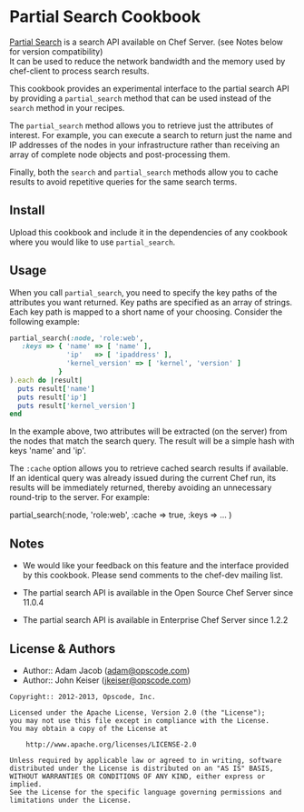 Partial Search Cookbook
=======================
[Partial Search](http://docs.opscode.com/essentials_search.html#partial-search)
is a search API available on Chef Server. (see Notes below for version compatibility)  
It can be used to reduce the network bandwidth and the memory used by
chef-client to process search results.

This cookbook provides an experimental interface to the partial search
API by providing a `partial_search` method that can be used instead of
the `search` method in your recipes.

The `partial_search` method allows you to retrieve just the attributes
of interest. For example, you can execute a search to return just the
name and IP addresses of the nodes in your infrastructure rather than
receiving an array of complete node objects and post-processing them.

Finally, both the `search` and `partial_search` methods allow you to
cache results to avoid repetitive queries for the same search terms.

Install
-------
Upload this cookbook and include it in the dependencies of any
cookbook where you would like to use `partial_search`.


Usage
-----
When you call `partial_search`, you need to specify the key paths of the
attributes you want returned. Key paths are specified as an array
of strings. Each key path is mapped to a short name of your
choosing. Consider the following example:

```ruby
partial_search(:node, 'role:web',
   :keys => { 'name' => [ 'name' ],
              'ip'   => [ 'ipaddress' ],
              'kernel_version' => [ 'kernel', 'version' ]
            }
).each do |result|
  puts result['name']
  puts result['ip']
  puts result['kernel_version']
end
```

In the example above, two attributes will be extracted (on the
server) from the nodes that match the search query. The result will
be a simple hash with keys 'name'  and 'ip'.

The `:cache` option allows you to retrieve cached search results if available.
If an identical query was already issued during the current Chef run, its
results will be immediately returned, thereby avoiding an unnecessary
round-trip to the server.  For example:

   partial_search(:node, 'role:web', :cache => true,
                  :keys => ... )


Notes
-----
* We would like your feedback on this feature and the interface
  provided by this cookbook. Please send comments to the chef-dev
  mailing list.

* The partial search API is available in the Open Source Chef Server since 11.0.4

* The partial search API is available in Enterprise Chef Server since 1.2.2


License & Authors
-----------------
- Author:: Adam Jacob (<adam@opscode.com>)
- Author:: John Keiser (<jkeiser@opscode.com>)

```text
Copyright:: 2012-2013, Opscode, Inc.

Licensed under the Apache License, Version 2.0 (the "License");
you may not use this file except in compliance with the License.
You may obtain a copy of the License at

    http://www.apache.org/licenses/LICENSE-2.0

Unless required by applicable law or agreed to in writing, software
distributed under the License is distributed on an "AS IS" BASIS,
WITHOUT WARRANTIES OR CONDITIONS OF ANY KIND, either express or implied.
See the License for the specific language governing permissions and
limitations under the License.
```
